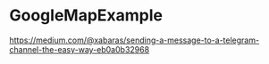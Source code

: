 # GoogleMapExample
https://medium.com/@xabaras/sending-a-message-to-a-telegram-channel-the-easy-way-eb0a0b32968
